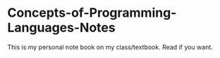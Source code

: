 # Concepts-of-Programming-Languages-Notes
This is my personal note book on my class/textbook.
Read if you want.
